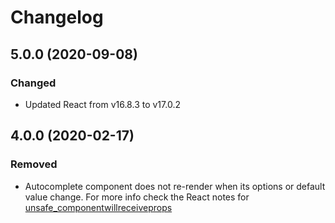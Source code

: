 # Changelog

## 5.0.0 (2020-09-08)
### Changed
- Updated React from v16.8.3 to v17.0.2

## 4.0.0 (2020-02-17)
### Removed
- Autocomplete component does not re-render when its options or default value change. For more info check the React notes for [unsafe_componentwillreceiveprops](https://reactjs.org/docs/react-component.html#unsafe_componentwillreceiveprops)

